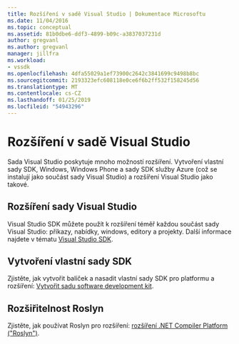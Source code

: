 ```yaml
---
title: Rozšíření v sadě Visual Studio | Dokumentace Microsoftu
ms.date: 11/04/2016
ms.topic: conceptual
ms.assetid: 81b0dbe6-ddf3-4899-b09c-a3837037231d
author: gregvanl
ms.author: gregvanl
manager: jillfra
ms.workload:
- vssdk
ms.openlocfilehash: 4dfa55029a1ef73900c2642c3841699c9498b8bc
ms.sourcegitcommit: 2193323efc608118e0ce6f6b2ff532f158245d56
ms.translationtype: MT
ms.contentlocale: cs-CZ
ms.lasthandoff: 01/25/2019
ms.locfileid: "54943296"
---
```

# <a name="extensibility-in-visual-studio"></a>Rozšíření v sadě Visual Studio
Sada Visual Studio poskytuje mnoho možností rozšíření. Vytvoření vlastní sady SDK, Windows, Windows Phone a sady SDK služby Azure (což se instalují jako součást sady Visual Studio) a rozšíření Visual Studio jako takové.  
  
## <a name="extend-visual-studio"></a>Rozšíření sady Visual Studio  
 Visual Studio SDK můžete použít k rozšíření téměř každou součást sady Visual Studio: příkazy, nabídky, windows, editory a projekty. Další informace najdete v tématu [Visual Studio SDK](../extensibility/visual-studio-sdk.md).  
  
## <a name="create-your-own-sdks"></a>Vytvoření vlastní sady SDK  
 Zjistěte, jak vytvořit balíček a nasadit vlastní sady SDK pro platformu a rozšíření: [Vytvořit sadu software development kit](../extensibility/creating-a-software-development-kit.md).  
  
## <a name="roslyn-extensibility"></a>Rozšiřitelnost Roslyn  
 Zjistěte, jak používat Roslyn pro rozšíření: [rozšíření .NET Compiler Platform ("Roslyn")](../extensibility/dotnet-compiler-platform-roslyn-extensibility.md).